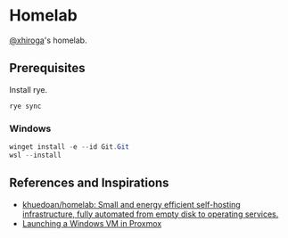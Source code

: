 # Homelab

[@xhiroga](https://github.com/xhiroga)'s homelab.

## Prerequisites

Install rye.

```shell
rye sync
```

### Windows

```powershell
winget install -e --id Git.Git
wsl --install
```

## References and Inspirations

- [khuedoan/homelab: Small and energy efficient self-hosting infrastructure, fully automated from empty disk to operating services.](https://github.com/khuedoan/homelab)
- [Launching a Windows VM in Proxmox](https://www.youtube.com/watch?v=eyNlGAzf-L4)
